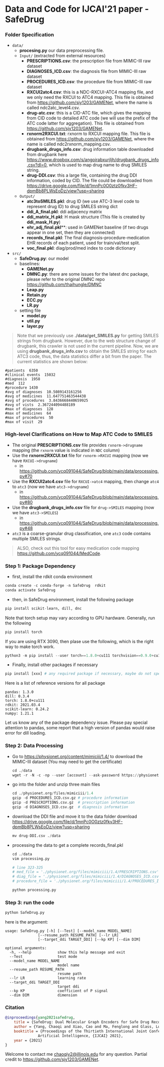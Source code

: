 # Data and Code for IJCAI'21 paper - SafeDrug

### Folder Specification
- ```data/```
    - **procesing.py** our data preprocessing file.
    - ```Input/``` (extracted from external resources)
        - **PRESCRIPTIONS.csv**: the prescription file from MIMIC-III raw dataset
        - **DIAGNOSES_ICD.csv**: the diagnosis file from MIMIC-III raw dataset
        - **PROCEDURES_ICD.csv**: the procedure file from MIMIC-III raw dataset
        - **RXCUI2atc4.csv**: this is a NDC-RXCUI-ATC4 mapping file, and we only need the RXCUI to ATC4 mapping. This file is obtained from https://github.com/sjy1203/GAMENet, where the name is called ndc2atc_level4.csv.
        - **drug-atc.csv**: this is a CID-ATC file, which gives the mapping from CID code to detailed ATC code (we will use the prefix of the ATC code latter for aggregation). This file is obtained from https://github.com/sjy1203/GAMENet.
        - **rxnorm2RXCUI.txt**: rxnorm to RXCUI mapping file. This file is obtained from https://github.com/sjy1203/GAMENet, where the name is called ndc2rxnorm_mapping.csv.
        - **drugbank_drugs_info.csv**: drug information table downloaded from drugbank here https://www.dropbox.com/s/angoirabxurjljh/drugbank_drugs_info.csv?dl=0, which is used to map drug name to drug SMILES string.
        - **drug-DDI.csv**: this a large file, containing the drug DDI information, coded by CID. The file could be downloaded from https://drive.google.com/file/d/1mnPc0O0ztz0fkv3HF-dpmBb8PLWsEoDz/view?usp=sharing
    - ```Output/```
        - **atc3toSMILES.pkl**: drug ID (we use ATC-3 level code to represent drug ID) to drug SMILES string dict
        - **ddi_A_final.pkl**: ddi adjacency matrix
        - **ddi_matrix_H.pkl**: H mask structure (This file is created by **ddi_mask_H.py**)
        - **ehr_adj_final.pkl****: used in GAMENet baseline (if two drugs appear in one set, then they are connected)
        - **records_final.pkl**: The final diagnosis-procedure-medication EHR records of each patient, used for train/val/test split.
        - **voc_final.pkl**: diag/prod/med index to code dictionary
- ```src/```
    - **SafeDrug.py**: our model
    - baselines:
        - **GAMENet.py**
        - **DMNC.py**: there are some issues for the latest dnc package, please refer to the original DMNC repo https://github.com/thaihungle/DMNC
        - **Leap.py**
        - **Retain.py**
        - **ECC.py**
        - **LR.py**
    - setting file
        - **model.py**
        - **util.py**
        - **layer.py**

> Note that we previously use **./data/get_SMILES.py** for getting SMILES strings from drugbank. However, due to the web structure change of drugbank, this crawler is not used in the current pipeline. Now, we are using **drugbank_drugs_info.csv** to obtain the SMILES string for each ATC3 code, thus, the data statistics differ a bit from the paper. The current statistics are shown below:

```
#patients  6350
#clinical events  15032
#diagnosis  1958
#med  112
#procedure 1430
#avg of diagnoses  10.5089143161256
#avg of medicines  11.647751463544438
#avg of procedures  3.8436668440659925
#avg of vists  2.367244094488189
#max of diagnoses  128
#max of medicines  64
#max of procedures  50
#max of visit  29
```
### High-level Clarifications on How to Map ATC Code to SMILES
- The original **PRESCRIPTIONS.csv** file provides ```rxnorm->drugname``` mapping (the ```rxnorm``` value is indicated in ```NDC``` column)
- Use the **rxnorm2RXCUI.txt** file for ```rxnorm->RXCUI``` mapping (now we have ```RXCUI->drugname```)
  - in https://github.com/ycq091044/SafeDrug/blob/main/data/processing.py#70
- Use the **RXCUI2atc4.csv** file for ```RXCUI->atc4``` mapping, then change ```atc4``` to ```atc3``` (now we have ```atc3->drugname```)
  - in https://github.com/ycq091044/SafeDrug/blob/main/data/processing.py#80
- Use the **drugbank_drugs_info.csv** file for ```drug->SMILES``` mapping (now we have ```atc3->SMILES```)
  - in https://github.com/ycq091044/SafeDrug/blob/main/data/processing.py#48
- ```atc3``` is a coarse-granular drug classification, one ```atc3``` code contains multiple SMILES strings.
> ALSO, check out this tool for easy medication code mapping https://github.com/ycq091044/MedCode.

### Step 1: Package Dependency

- first, install the rdkit conda environment
```python
conda create -c conda-forge -n SafeDrug  rdkit
conda activate SafeDrug
```

- then, in SafeDrug environment, install the following package
```python
pip install scikit-learn, dill, dnc
```
Note that torch setup may vary according to GPU hardware. Generally, run the following
```python
pip install torch
```
If you are using RTX 3090, then plase use the following, which is the right way to make torch work.
```python
python3 -m pip install --user torch==1.8.0+cu111 torchvision==0.9.0+cu111 torchaudio==0.8.0 -f https://download.pytorch.org/whl/torch_stable.html
```

- Finally, install other packages if necessary
```python
pip install [xxx] # any required package if necessary, maybe do not specify the version, the packages should be compatible with rdkit
```

Here is a list of reference versions for all package

```shell
pandas: 1.3.0
dill: 0.3.4
torch: 1.8.0+cu111
rdkit: 2021.03.4
scikit-learn: 0.24.2
numpy: 1.21.1
```

Let us know any of the package dependency issue. Please pay special attention to pandas, some report that a high version of pandas would raise error for dill loading.


### Step 2: Data Processing

- Go to https://physionet.org/content/mimiciii/1.4/ to download the MIMIC-III dataset (You may need to get the certificate)

  ```python
  cd ./data
  wget -r -N -c -np --user [account] --ask-password https://physionet.org/files/mimiciii/1.4/
  ```

- go into the folder and unzip three main files

  ```python
  cd ./physionet.org/files/mimiciii/1.4
  gzip -d PROCEDURES_ICD.csv.gz # procedure information
  gzip -d PRESCRIPTIONS.csv.gz  # prescription information
  gzip -d DIAGNOSES_ICD.csv.gz  # diagnosis information
  ```

- download the DDI file and move it to the data folder
  download https://drive.google.com/file/d/1mnPc0O0ztz0fkv3HF-dpmBb8PLWsEoDz/view?usp=sharing
  ```python
  mv drug-DDI.csv ./data
  ```

- processing the data to get a complete records_final.pkl

  ```python
  cd ./data
  vim processing.py
  
  # line 323-325
  # med_file = './physionet.org/files/mimiciii/1.4/PRESCRIPTIONS.csv'
  # diag_file = './physionet.org/files/mimiciii/1.4/DIAGNOSES_ICD.csv'
  # procedure_file = './physionet.org/files/mimiciii/1.4/PROCEDURES_ICD.csv'
  
  python processing.py
  ```


### Step 3: run the code

```python
python SafeDrug.py
```

here is the argument:

    usage: SafeDrug.py [-h] [--Test] [--model_name MODEL_NAME]
                   [--resume_path RESUME_PATH] [--lr LR]
                   [--target_ddi TARGET_DDI] [--kp KP] [--dim DIM]
    
    optional arguments:
      -h, --help            show this help message and exit
      --Test                test mode
      --model_name MODEL_NAME
                            model name
      --resume_path RESUME_PATH
                            resume path
      --lr LR               learning rate
      --target_ddi TARGET_DDI
                            target ddi
      --kp KP               coefficient of P signal
      --dim DIM             dimension


### Citation
```bibtex
@inproceedings{yang2021safedrug,
    title = {SafeDrug: Dual Molecular Graph Encoders for Safe Drug Recommendations},
    author = {Yang, Chaoqi and Xiao, Cao and Ma, Fenglong and Glass, Lucas and Sun, Jimeng},
    booktitle = {Proceedings of the Thirtieth International Joint Conference on
               Artificial Intelligence, {IJCAI} 2021},
    year = {2021}
}
```

Welcome to contact me <chaoqiy2@illinois.edu> for any question. Partial credit to https://github.com/sjy1203/GAMENet.
